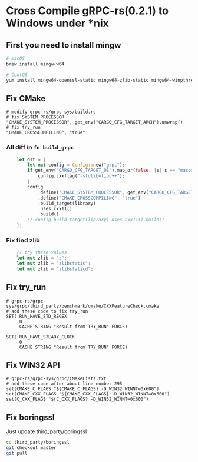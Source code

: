 # Cross Compile gRPC-rs(0.2.1) to Windows under *nix

## First you need to install mingw

```bash
# macOS
brew install mingw-w64

# CentOS
yum install mingw64-openssl-static mingw64-zlib-static mingw64-winpthreads-static
```

## Fix CMake

```
# modify grpc-rs/grpc-sys/build.rs
# fix SYSTEM_PROCESSOR
"CMAKE_SYSTEM_PROCESSOR", get_env("CARGO_CFG_TARGET_ARCH").unwrap()
# fix try_run
"CMAKE_CROSSCOMPILING", "true"
```

### All diff in `fn build_grpc`

```rust
    let dst = {
        let mut config = Config::new("grpc");
        if get_env("CARGO_CFG_TARGET_OS").map_or(false, |s| s == "macos") {
            config.cxxflag("-stdlib=libc++");
        }
        config
            .define("CMAKE_SYSTEM_PROCESSOR", get_env("CARGO_CFG_TARGET_ARCH").unwrap())
            .define("CMAKE_CROSSCOMPILING", "true")
            .build_target(library)
            .uses_cxx11()
            .build()
        // config.build_target(library).uses_cxx11().build()
    };
```

### Fix find zlib

```rust
    // try these values
    let mut zlib = "z";
    let mut zlib = "zlibstatic";
    let mut zlib = "zlibstaticd";
```

## Fix try_run

```
# grpc-rs/grpc-sys/grpc/third_party/benchmark/cmake/CXXFeatureCheck.cmake
# add these code to fix try_run
SET( RUN_HAVE_STD_REGEX
     0
     CACHE STRING "Result from TRY_RUN" FORCE)

SET( RUN_HAVE_STEADY_CLOCK
     0
     CACHE STRING "Result from TRY_RUN" FORCE)
```

## Fix WIN32 API

```
# grpc-rs/grpc-sys/grpc/CMakeLists.txt
# add these code after about line number 295
set(CMAKE_C_FLAGS "${CMAKE_C_FLAGS} -D_WIN32_WINNT=0x600")
set(CMAKE_CXX_FLAGS "${CMAKE_CXX_FLAGS} -D_WIN32_WINNT=0x600")
set(C_CXX_FLAGS "${C_CXX_FLAGS} -D_WIN32_WINNT=0x600")
```

## Fix boringssl

Just update third_party/boringssl

```bash
cd third_party/boringssl
git checkout master
git pull
```
